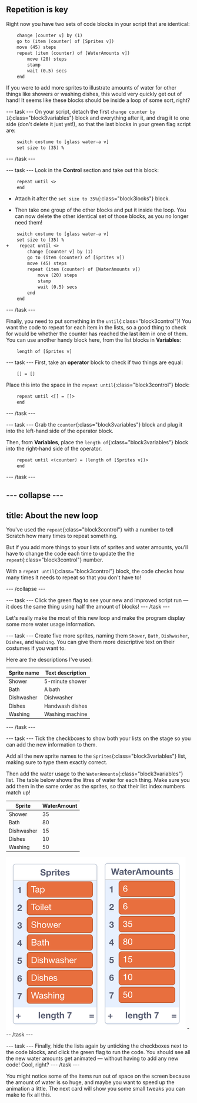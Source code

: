 ## Repetition is key

Right now you have two sets of code blocks in your script that are identical:

```blocks3
    change [counter v] by (1)
    go to (item (counter) of [Sprites v])
    move (45) steps
    repeat (item (counter) of [WaterAmounts v])
        move (20) steps
        stamp
        wait (0.5) secs
    end
```

If you were to add more sprites to illustrate amounts of water for other things like showers or washing dishes, this would very quickly get out of hand! It seems like these blocks should be inside a loop of some sort, right?

--- task ---
On your script, detach the first `change counter by 1`{:class="block3variables"} block and everything after it, and drag it to one side (don't delete it just yet!), so that the last blocks in your green flag script are:

```blocks3
    switch costume to [glass water-a v]
    set size to (35) %
```
--- /task ---

--- task ---
Look in the **Control** section and take out this block:

```blocks3
    repeat until <>
    end
```

+ Attach it after the `set size to 35%`{:class="block3looks"} block.

+ Then take one group of the other blocks and put it inside the loop. You can now delete the other identical set of those blocks, as you no longer need them!

```blocks3
    switch costume to [glass water-a v]
    set size to (35) %
+    repeat until <>
        change [counter v] by (1)
        go to (item (counter) of [Sprites v])
        move (45) steps
        repeat (item (counter) of [WaterAmounts v])
            move (20) steps
            stamp
            wait (0.5) secs
        end
    end
```
--- /task ---

Finally, you need to put something in the `until`{:class="block3control"}! You want the code to repeat for each item in the lists, so a good thing to check for would be whether the counter has reached the last item in one of them. You can use another handy block here, from the list blocks in **Variables**:

```blocks3
    length of [Sprites v]
```

--- task ---
First, take an **operator** block to check if two things are equal:

```blocks3
    [] = []
```

Place this into the space in the `repeat until`{:class="block3control"} block:

```blocks3
    repeat until <[] = []>
    end
```
--- /task ---

--- task ---
Grab the `counter`{:class="block3variables"} block and plug it into the left-hand side of the operator block.

Then, from **Variables**, place the `length of`{:class="block3variables"} block into the right-hand side of the operator.

```blocks3
    repeat until <(counter) = (length of [Sprites v])>
    end
```
--- /task ---

--- collapse ---
---
title: About the new loop
---

You've used the `repeat`{:class="block3control"} with a number to tell Scratch how many times to repeat something. 

But if you add more things to your lists of sprites and water amounts, you'll have to change the code each time to update the the `repeat`{:class="block3control"} number. 

With a `repeat until`{:class="block3control"} block, the code checks how many times it needs to repeat so that you don't have to!

--- /collapse ---

--- task ---
Click the green flag to see your new and improved script run — it does the same thing using half the amount of blocks!
--- /task ---

Let's really make the most of this new loop and make the program display some more water usage information.

--- task ---
Create five more sprites, naming them `Shower`, `Bath`, `Dishwasher`, `Dishes`, and `Washing`. You can give them more descriptive text on their costumes if you want to.

Here are the descriptions I've used:

| Sprite name | Text description | 
|-----|-------|
| Shower | 5-minute shower |
| Bath | A bath |
| Dishwasher | Dishwasher |
| Dishes | Handwash dishes|
| Washing | Washing machine|
--- /task ---

--- task ---
Tick the checkboxes to show both your lists on the stage so you can add the new information to them.

Add all the new sprite names to the `Sprites`{:class="block3variables"} list, making sure to type them exactly correct.

Then add the water usage to the `WaterAmounts`{:class="block3variables"} list. The table below shows the litres of water for each thing. Make sure you add them in the same order as the sprites, so that their list index numbers match up!

| Sprite | WaterAmount | 
|-----|-------|
| Shower | 35 |
| Bath | 80 |
| Dishwasher | 15 |
| Dishes | 10|
| Washing | 50 |

![The two lists full of water data](images/finalDataLists.png)
--- /task ---

--- task ---
Finally, hide the lists again by unticking the checkboxes next to the code blocks, and click the green flag to run the code. You should see all the new water amounts get animated — without having to add any new code! Cool, right?
--- /task ---

You might notice some of the items run out of space on the screen because the amount of water is so huge, and maybe you want to speed up the animation a little. The next card will show you some small tweaks you can make to fix all this.
